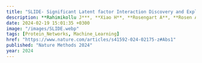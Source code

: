 ```yaml
---
title: "SLIDE- Significant Latent factor Interaction Discovery and Exploration across biological domains"
description: **Rahimikollu J***, **Xiao H**, **Rosengart A**, **Rosen A**, **Tabib T**, Zdinak P, He K, Bing X, Bunea F, Wegkamp M, Poholek A, Joglekar A, Lafyatis R, "**Das J✝**"
date: 2024-02-19 15:01:35 +0300
image: "/images/SLIDE.webp"
tags: [Protein_Networks, Machine_Learning]
href: "https://www.nature.com/articles/s41592-024-02175-z#Abs1"
published: "Nature Methods 2024"
year: 2024
---
```

